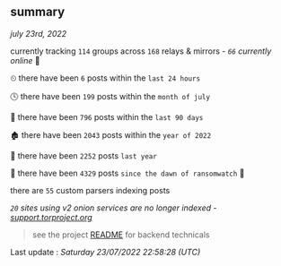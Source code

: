 
## summary
_july 23rd, 2022_

currently tracking `114` groups across `168` relays & mirrors - _`66` currently online_ 📡

⏲ there have been `6` posts within the `last 24 hours`

🕓 there have been `199` posts within the `month of july`

📅 there have been `796` posts within the `last 90 days`

🏚 there have been `2043` posts within the `year of 2022`

🚀 there have been `2252` posts `last year`

🦕 there have been `4329` posts `since the dawn of ransomwatch` 🐣

there are `55` custom parsers indexing posts

_`20` sites using v2 onion services are no longer indexed - [support.torproject.org](https://support.torproject.org/onionservices/v2-deprecation/)_

> see the project [README](https://github.com/jmousqueton/ransomwatch#readme) for backend technicals



Last update : _Saturday 23/07/2022 22:58:28 (UTC)_

